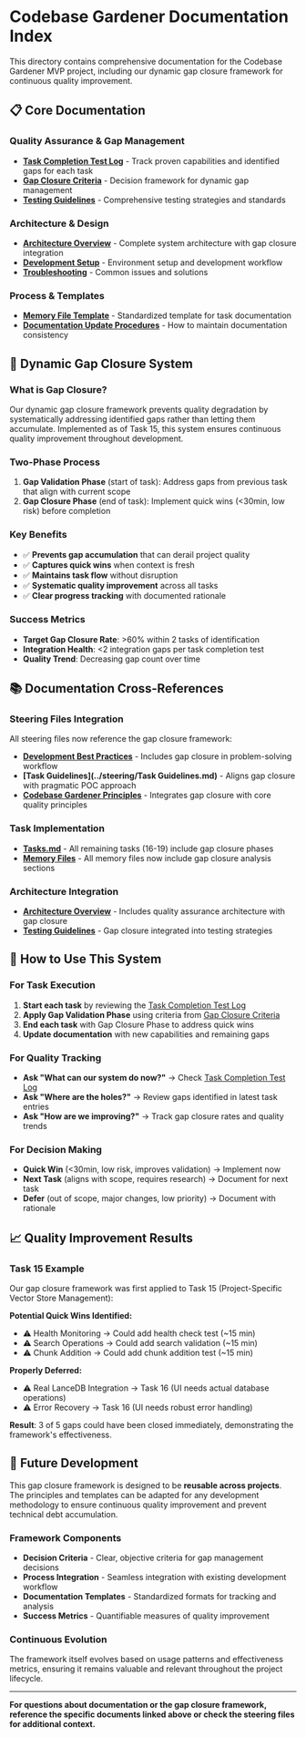 # Codebase Gardener Documentation Index

This directory contains comprehensive documentation for the Codebase Gardener MVP project, including our dynamic gap closure framework for continuous quality improvement.

## 📋 **Core Documentation**

### **Quality Assurance & Gap Management**
- **[Task Completion Test Log](task_completion_test_log.md)** - Track proven capabilities and identified gaps for each task
- **[Gap Closure Criteria](gap-closure-criteria.md)** - Decision framework for dynamic gap management
- **[Testing Guidelines](testing-guidelines.md)** - Comprehensive testing strategies and standards

### **Architecture & Design**
- **[Architecture Overview](architecture-overview.md)** - Complete system architecture with gap closure integration
- **[Development Setup](development-setup.md)** - Environment setup and development workflow
- **[Troubleshooting](troubleshooting.md)** - Common issues and solutions

### **Process & Templates**
- **[Memory File Template](templates/memory-file-template.md)** - Standardized template for task documentation
- **[Documentation Update Procedures](documentation-update-procedures.md)** - How to maintain documentation consistency

## 🔄 **Dynamic Gap Closure System**

### **What is Gap Closure?**
Our dynamic gap closure framework prevents quality degradation by systematically addressing identified gaps rather than letting them accumulate. Implemented as of Task 15, this system ensures continuous quality improvement throughout development.

### **Two-Phase Process**
1. **Gap Validation Phase** (start of task): Address gaps from previous task that align with current scope
2. **Gap Closure Phase** (end of task): Implement quick wins (<30min, low risk) before completion

### **Key Benefits**
- ✅ **Prevents gap accumulation** that can derail project quality
- ✅ **Captures quick wins** when context is fresh
- ✅ **Maintains task flow** without disruption
- ✅ **Systematic quality improvement** across all tasks
- ✅ **Clear progress tracking** with documented rationale

### **Success Metrics**
- **Target Gap Closure Rate**: >60% within 2 tasks of identification
- **Integration Health**: <2 integration gaps per task completion test
- **Quality Trend**: Decreasing gap count over time

## 📚 **Documentation Cross-References**

### **Steering Files Integration**
All steering files now reference the gap closure framework:

- **[Development Best Practices](../steering/development-best-practices.md)** - Includes gap closure in problem-solving workflow
- **[Task Guidelines](../steering/Task Guidelines.md)** - Aligns gap closure with pragmatic POC approach
- **[Codebase Gardener Principles](../steering/codebase-gardener-principles.md)** - Integrates gap closure with core quality principles

### **Task Implementation**
- **[Tasks.md](../specs/codebase-gardener-mvp/tasks.md)** - All remaining tasks (16-19) include gap closure phases
- **[Memory Files](../memory/)** - All memory files now include gap closure analysis sections

### **Architecture Integration**
- **[Architecture Overview](architecture-overview.md)** - Includes quality assurance architecture with gap closure
- **[Testing Guidelines](testing-guidelines.md)** - Gap closure integrated into testing strategies

## 🎯 **How to Use This System**

### **For Task Execution**
1. **Start each task** by reviewing the [Task Completion Test Log](task_completion_test_log.md)
2. **Apply Gap Validation Phase** using criteria from [Gap Closure Criteria](gap-closure-criteria.md)
3. **End each task** with Gap Closure Phase to address quick wins
4. **Update documentation** with new capabilities and remaining gaps

### **For Quality Tracking**
- **Ask "What can our system do now?"** → Check [Task Completion Test Log](task_completion_test_log.md)
- **Ask "Where are the holes?"** → Review gaps identified in latest task entries
- **Ask "How are we improving?"** → Track gap closure rates and quality trends

### **For Decision Making**
- **Quick Win** (<30min, low risk, improves validation) → Implement now
- **Next Task** (aligns with scope, requires research) → Document for next task
- **Defer** (out of scope, major changes, low priority) → Document with rationale

## 📈 **Quality Improvement Results**

### **Task 15 Example**
Our gap closure framework was first applied to Task 15 (Project-Specific Vector Store Management):

**Potential Quick Wins Identified:**
- ⚠️ Health Monitoring → Could add health check test (~15 min)
- ⚠️ Search Operations → Could add search validation (~15 min)
- ⚠️ Chunk Addition → Could add chunk addition test (~15 min)

**Properly Deferred:**
- ⚠️ Real LanceDB Integration → Task 16 (UI needs actual database operations)
- ⚠️ Error Recovery → Task 16 (UI needs robust error handling)

**Result**: 3 of 5 gaps could have been closed immediately, demonstrating the framework's effectiveness.

## 🚀 **Future Development**

This gap closure framework is designed to be **reusable across projects**. The principles and templates can be adapted for any development methodology to ensure continuous quality improvement and prevent technical debt accumulation.

### **Framework Components**
- **Decision Criteria** - Clear, objective criteria for gap management decisions
- **Process Integration** - Seamless integration with existing development workflow
- **Documentation Templates** - Standardized formats for tracking and analysis
- **Success Metrics** - Quantifiable measures of quality improvement

### **Continuous Evolution**
The framework itself evolves based on usage patterns and effectiveness metrics, ensuring it remains valuable and relevant throughout the project lifecycle.

---

**For questions about documentation or the gap closure framework, reference the specific documents linked above or check the steering files for additional context.**